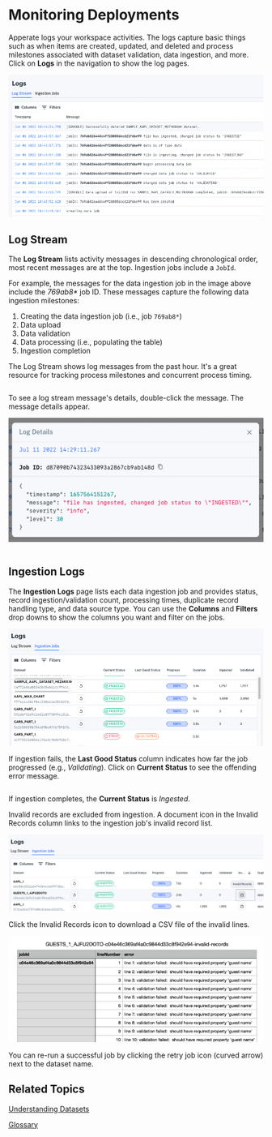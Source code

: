 # Monitoring Deployments

Apperate logs your workspace activities. The logs capture basic things such as when items are created, updated, and deleted and process milestones associated with dataset validation, data ingestion, and more. Click on **Logs** in the navigation to show the log pages.

![log-stream-2.png](./monitoring-deployments/log-stream-2.png)

## Log Stream

The **Log Stream** lists activity messages in descending chronological order, most recent messages are at the top. Ingestion jobs include a `JobId`.

For example, the messages for the data ingestion job in the image above include the *769ab8\** job ID. These messages capture the following data ingestion milestones:

1. Creating the data ingestion job (i.e., job `769ab8*`)
1. Data upload
1. Data validation
1. Data processing (i.e., populating the table)
1. Ingestion completion

The Log Stream shows log messages from the past hour. It's a great resource for tracking process milestones and concurrent process timing.

``` {note} To access older log messages, use the API. See the [Get logs](https://iexcloud.io/docs/datasets-api/get-logs) API reference.
```

To see a log stream message's details, double-click the message. The message details appear.

![](./monitoring-deployments/log-message-details.png)

``` {note} Log message timestamps are in UNIX epoch time.
```

## Ingestion Logs

The **Ingestion Logs** page lists each data ingestion job and provides status, record ingestion/validation count, processing times, duplicate record handling type, and data source type. You can use the **Columns** and **Filters** drop downs to show the columns you want and filter on the jobs.

![ingestion-jobs.png](./monitoring-deployments/ingestion-jobs.png)

If ingestion fails, the **Last Good Status** column indicates how far the job progressed (e.g., *Validating*). Click on **Current Status** to see the offending error message.  

``` {tip} To get additional context for an ingestion, search the **Log Stream** for messages mentioning the job ID (shown in the **Datasets** column under the dataset name).
```

If ingestion completes, the **Current Status** is *Ingested*.

Invalid records are excluded from ingestion. A document icon in the Invalid Records column links to the ingestion job\'s invalid record list.

![invalid-records-1.png](./monitoring-deployments/invalid-records-1.png)

Click the Invalid Records icon to download a CSV file of the invalid lines.

![invalid-records-csv.png](./monitoring-deployments/invalid-records-csv.png)

You can re-run a successful job by clicking the retry job icon (curved arrow) next to the dataset name.

## Related Topics

[Understanding Datasets](../managing-your-data/understanding-datasets.md)

[Glossary](../reference/glossary.md)
